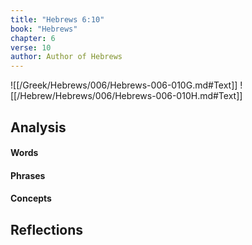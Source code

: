 ```yaml
---
title: "Hebrews 6:10"
book: "Hebrews"
chapter: 6
verse: 10
author: Author of Hebrews
---
```

![[/Greek/Hebrews/006/Hebrews-006-010G.md#Text]]
![[/Hebrew/Hebrews/006/Hebrews-006-010H.md#Text]]

## Analysis

#### Words

#### Phrases

#### Concepts

## Reflections
